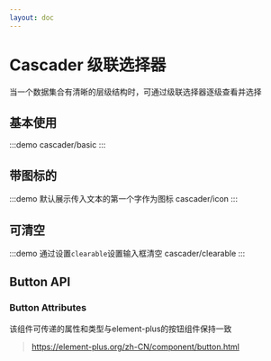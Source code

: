 ```yaml
---
layout: doc
---
```

# Cascader 级联选择器

当一个数据集合有清晰的层级结构时，可通过级联选择器逐级查看并选择

## 基本使用

:::demo
cascader/basic
:::

## 带图标的

:::demo 默认展示传入文本的第一个字作为图标
cascader/icon
:::


## 可清空

:::demo 通过设置```clearable```设置输入框清空
cascader/clearable
:::


## Button API

### Button Attributes

该组件可传递的属性和类型与element-plus的按钮组件保持一致 
> https://element-plus.org/zh-CN/component/button.html
